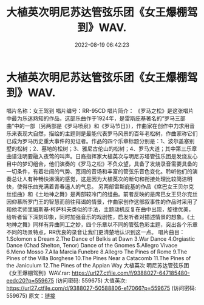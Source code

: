 ﻿---
title: 大植英次明尼苏达管弦乐团《女王爆棚驾到》WAV.
date: 2022-08-19 06:42:23
categories: 古典音乐、新世纪、纯音雅乐
tags: 纯音雅乐
---
# 大植英次明尼苏达管弦乐团《女王爆棚驾到》WAV.

唱片名称：女王驾到
唱片编号：RR-95CD
唱片简介：
《罗马之松》是这张唱片中最为乐迷熟知的作品，这部乐曲作于1924年，是雷斯庇基著名的“罗马三部曲”中的一部（另两部是《罗马喷泉》和《罗马节日》），作曲家在创作中力求用音乐来表现大自然，描绘的主题则是最能代表罗马风景的百年老松树，作曲家称它们已成为罗马历史重大事件的见证者。作品的四个乐章标题分别是：1、波尔盖塞别墅的松树；2、墓地的松树；3、雅尼古伦山的松树；4、罗马大道；其中第三乐章曲谱注明要融入夜莺的叫声。日裔指挥家大植英次与明尼苏塔管弦乐团是发烧友心目中的梦幻组合，他们演奏的《罗马之松》不负众望，具备了发烧录音需要具备的一切条件，有着壮阔的气势、宽阔的音场和丰富的管弦乐音色变化。聆听他们的演奏总让人有种畅快淋漓的感觉，这是因为大植英次的断句和衔接处理比较简洁明快，使得乐曲充满着青春逼人的气息。
另两部雷斯庇基的作品《席巴女王贝尔克丝组曲》和《土地神之舞》是两部较冷门的组曲。前者反映的是席巴女王贝尔克丝因仰慕所罗门王的智慧而前往拜谒的情景，作曲家创作这部叙事性的作品时采用了和他老师里姆斯基·柯萨科夫类似的手法，主题动机反复在曲中出现，旋律优美，给听者留下深刻印象，同时加强音乐的戏剧性，启发听者对描述情景的想象。《土地神之舞》同样有异曲同工之妙，四个乐章以不同的管弦色彩主题，突出各个乐章不同的场景特点，RR优良的录音让我们更清楚地认识到这一点。
唱片曲目：
1.Solomon s Dream
2.The Dance of Belkis at Dawn
3.War Dance
4.Orgiastic Dance (Chad Shelton,
Tenor)
Dance of the Gnomes
5.Allegro Vivace
6.Meno Mosso
7.Alla Marcia Funebre
8.Allegro
The Pines of Rome
9.The Pines of the Villa Borghese
10.The Pines Near a Catacomb
11.The Pines of the Janiculum
12.The Pines of the Appian Way
大植英次 明尼苏达管弦乐团《女王爆棚驾到》WAV.rar: https://url27.ctfile.com/f/9388027-647185480-eedc20?p=559675
(访问密码: 559675)
大值英次: https://url27.ctfile.com/d/9388027-50588806-e17066?p=559675
(访问密码: 559675)
原文：[链接](https://blog.sina.com.cn/s/blog_1647c7e7601030yxt.html)